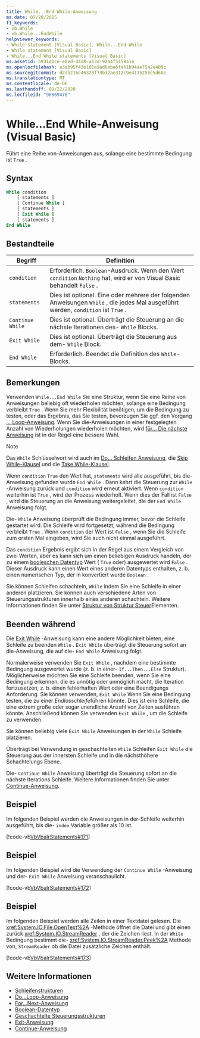 ```yaml
---
title: While...End While-Anweisung
ms.date: 07/20/2015
f1_keywords:
- vb.While
- vb.While...EndWhile
helpviewer_keywords:
- While statement [Visual Basic], While...End While
- While statement [Visual Basic]
- While...End While statements [Visual Basic]
ms.assetid: b931d1ce-e8ed-44d8-a13d-92a4f5458a1e
ms.openlocfilehash: e3ab95f43e101a9ad8abe6fa61b94ae7542e409c
ms.sourcegitcommit: d2db216e46323f73b32ae312c9e4135258e5d68e
ms.translationtype: MT
ms.contentlocale: de-DE
ms.lasthandoff: 09/22/2020
ms.locfileid: "90869476"
---
```

# <a name="whileend-while-statement-visual-basic"></a>While...End While-Anweisung (Visual Basic)

Führt eine Reihe von-Anweisungen aus, solange eine bestimmte Bedingung ist `True` .  
  
## <a name="syntax"></a>Syntax  
  
```vb  
While condition  
    [ statements ]  
    [ Continue While ]  
    [ statements ]  
    [ Exit While ]  
    [ statements ]  
End While  
```  
  
## <a name="parts"></a>Bestandteile  
  
|Begriff|Definition|  
|---|---|  
|`condition`|Erforderlich. `Boolean`-Ausdruck. Wenn den Wert `condition` `Nothing` hat, wird er von Visual Basic behandelt `False` .|  
|`statements`|Dies ist optional. Eine oder mehrere der folgenden Anweisungen `While` , die jedes Mal ausgeführt werden, `condition` ist `True` .|  
|`Continue While`|Dies ist optional. Überträgt die Steuerung an die nächste Iterationen des- `While` Blocks.|  
|`Exit While`|Dies ist optional. Überträgt die Steuerung aus dem- `While` Block.|  
|`End While`|Erforderlich. Beendet die Definition des `While`-Blocks.|  
  
## <a name="remarks"></a>Bemerkungen  

 Verwenden `While...End While` Sie eine Struktur, wenn Sie eine Reihe von Anweisungen beliebig oft wiederholen möchten, solange eine Bedingung verbleibt `True` . Wenn Sie mehr Flexibilität benötigen, um die Bedingung zu testen, oder das Ergebnis, das Sie testen, bevorzugen Sie ggf. den Vorgang [... Loop-Anweisung](do-loop-statement.md). Wenn Sie die-Anweisungen in einer festgelegten Anzahl von Wiederholungen wiederholen möchten, wird [für... Die nächste Anweisung](for-next-statement.md) ist in der Regel eine bessere Wahl.  
  
> [!NOTE]
> Das `While` Schlüsselwort wird auch im [Do... Schleifen Anweisung](do-loop-statement.md), die [Skip While-Klausel](../queries/skip-while-clause.md) und die [Take While-Klausel](../queries/take-while-clause.md).  
  
 Wenn `condition` `True` den Wert hat, `statements` wird alle ausgeführt, bis die-Anweisung gefunden wurde `End While` . Dann kehrt die Steuerung zur `While` -Anweisung zurück und `condition` wird erneut aktiviert. Wenn `condition` weiterhin ist `True` , wird der Prozess wiederholt. Wenn dies der Fall ist `False` , wird die Steuerung an die Anweisung weitergeleitet, die der `End While` Anweisung folgt.  
  
 Die- `While` Anweisung überprüft die Bedingung immer, bevor die Schleife gestartet wird. Die Schleife wird fortgesetzt, während die Bedingung verbleibt `True` . Wenn `condition` der Wert ist `False` , wenn Sie die Schleife zum ersten Mal eingeben, wird Sie auch nicht einmal ausgeführt.  
  
 Das `condition` Ergebnis ergibt sich in der Regel aus einem Vergleich von zwei Werten, aber es kann sich um einen beliebigen Ausdruck handeln, der zu einem [booleschen Datentyp](../data-types/boolean-data-type.md) Wert ( `True` oder) ausgewertet wird `False` . Dieser Ausdruck kann einen Wert eines anderen Datentyps enthalten, z. b. einen numerischen Typ, der in konvertiert wurde `Boolean` .  
  
 Sie können Schleifen schachteln, `While` indem Sie eine Schleife in einer anderen platzieren. Sie können auch verschiedene Arten von Steuerungsstrukturen innerhalb eines anderen schachteln. Weitere Informationen finden Sie unter [Struktur von Struktur Steuer](../../programming-guide/language-features/control-flow/nested-control-structures.md)Elementen.  
  
## <a name="exit-while"></a>Beenden während  

 Die [Exit While](exit-statement.md) -Anweisung kann eine andere Möglichkeit bieten, eine Schleife zu beenden `While` . `Exit While` überträgt die Steuerung sofort an die-Anweisung, die auf die- `End While` Anweisung folgt.  
  
 Normalerweise verwenden Sie `Exit While` , nachdem eine bestimmte Bedingung ausgewertet wurde (z. b. in einer- `If...Then...Else` Struktur). Möglicherweise möchten Sie eine Schleife beenden, wenn Sie eine Bedingung erkennen, die es unnötig oder unmöglich macht, die Iteration fortzusetzen, z. b. einen fehlerhaften Wert oder eine Beendigungs Anforderung. Sie können verwenden, `Exit While` Wenn Sie eine Bedingung testen, die zu einer *Endlosschleife*führen könnte. Dies ist eine Schleife, die eine extrem große oder sogar unendliche Anzahl von Zeiten ausführen könnte. Anschließend können Sie verwenden `Exit While` , um die Schleife zu verwenden.  
  
 Sie können beliebig viele `Exit While` Anweisungen in der `While` Schleife platzieren.  
  
 Überträgt bei Verwendung in geschachtelten `While` Schleifen `Exit While` die Steuerung aus der innersten Schleife und in die nächsthöhere Schachtelungs Ebene.  
  
 Die- `Continue While` Anweisung überträgt die Steuerung sofort an die nächste Iterations Schleife. Weitere Informationen finden Sie unter [Continue-Anweisung](continue-statement.md).  
  
## <a name="example"></a>Beispiel  

 Im folgenden Beispiel werden die Anweisungen in der-Schleife weiterhin ausgeführt, bis die- `index` Variable größer als 10 ist.  
  
 [!code-vb[VbVbalrStatements#171](~/samples/snippets/visualbasic/VS_Snippets_VBCSharp/VbVbalrStatements/VB/class14.vb#171)]  
  
## <a name="example"></a>Beispiel  

 Im folgenden Beispiel wird die Verwendung der `Continue While` -Anweisung und der- `Exit While` Anweisung veranschaulicht.  
  
 [!code-vb[VbVbalrStatements#172](~/samples/snippets/visualbasic/VS_Snippets_VBCSharp/VbVbalrStatements/VB/class14.vb#172)]  
  
## <a name="example"></a>Beispiel  

 Im folgenden Beispiel werden alle Zeilen in einer Textdatei gelesen. Die <xref:System.IO.File.OpenText%2A> -Methode öffnet die Datei und gibt einen zurück <xref:System.IO.StreamReader> , der die Zeichen liest. In der `While` Bedingung bestimmt die- <xref:System.IO.StreamReader.Peek%2A> Methode von, `StreamReader` ob die Datei zusätzliche Zeichen enthält.  
  
 [!code-vb[VbVbalrStatements#173](~/samples/snippets/visualbasic/VS_Snippets_VBCSharp/VbVbalrStatements/VB/class14.vb#173)]  
  
## <a name="see-also"></a>Weitere Informationen

- [Schleifenstrukturen](../../programming-guide/language-features/control-flow/loop-structures.md)
- [Do...Loop-Anweisung](do-loop-statement.md)
- [For...Next-Anweisung](for-next-statement.md)
- [Boolean-Datentyp](../data-types/boolean-data-type.md)
- [Geschachtelte Steuerungsstrukturen](../../programming-guide/language-features/control-flow/nested-control-structures.md)
- [Exit-Anweisung](exit-statement.md)
- [Continue-Anweisung](continue-statement.md)
